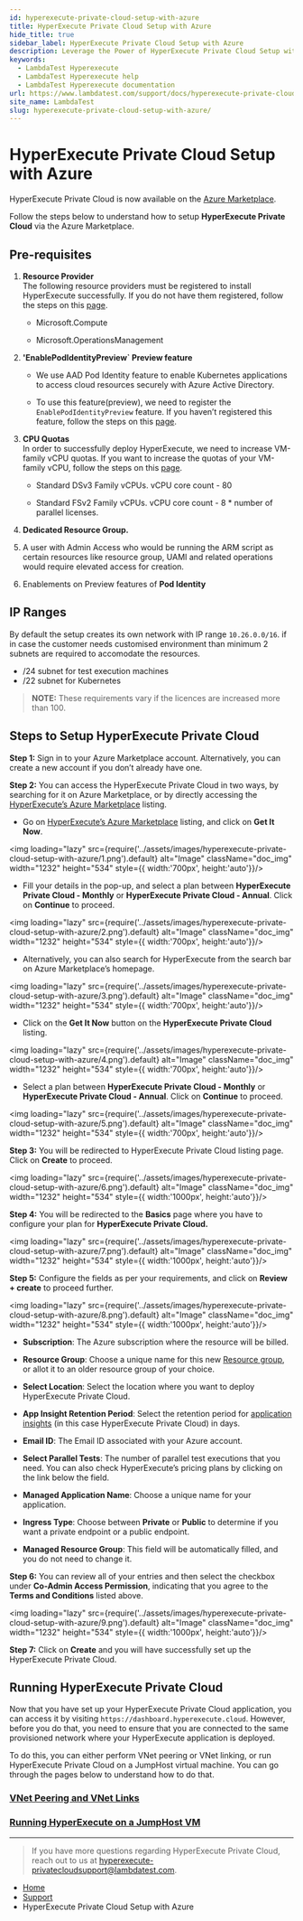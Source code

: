 ```yaml
---
id: hyperexecute-private-cloud-setup-with-azure
title: HyperExecute Private Cloud Setup with Azure
hide_title: true
sidebar_label: HyperExecute Private Cloud Setup with Azure
description: Leverage the Power of HyperExecute Private Cloud Setup with Azure, as You Dive into Configuration Inheritance for Optimal Performance Enhancement and Seamless Workflow Integration.
keywords:
  - LambdaTest Hyperexecute
  - LambdaTest Hyperexecute help
  - LambdaTest Hyperexecute documentation
url: https://www.lambdatest.com/support/docs/hyperexecute-private-cloud-setup-with-azure/
site_name: LambdaTest
slug: hyperexecute-private-cloud-setup-with-azure/
---
```


<script type="application/ld+json"
      dangerouslySetInnerHTML={{ __html: JSON.stringify({
       "@context": "https://schema.org",
        "@type": "BreadcrumbList",
        "itemListElement": [{
          "@type": "ListItem",
          "position": 1,
          "name": "Home",
          "item": "https://www.lambdatest.com"
        },{
          "@type": "ListItem",
          "position": 2,
          "name": "Support",
          "item": "https://www.lambdatest.com/support/docs/"
        },{
          "@type": "ListItem",
          "position": 3,
          "name": "HyperExecute Concepts",
          "item": "https://www.lambdatest.com/support/docs/hyperexecute-private-cloud-setup-with-azure/"
        }]
      })
    }}
></script>

# HyperExecute Private Cloud Setup with Azure

HyperExecute Private Cloud is now available on the [Azure Marketplace](https://azuremarketplace.microsoft.com/en-us/marketplace/apps/lambdatestinc1584019832435.hyperexeonprem?tab=Overview). 

Follow the steps below to understand how to setup **HyperExecute Private Cloud** via the Azure Marketplace.

## Pre-requisites

1.  **Resource Provider**  
    The following resource providers must be registered to install HyperExecute successfully. If you do not have them registered, follow the steps on this [page](https://learn.microsoft.com/en-us/azure/azure-resource-manager/management/resource-providers-and-types).
    
    -  Microsoft.Compute
        
    -  Microsoft.OperationsManagement  
          
        
2.  **'EnablePodIdentityPreview` Preview feature**
    
    -   We use AAD Pod Identity feature to enable Kubernetes applications to access cloud resources securely with Azure Active Directory.
        
    -   To use this feature(preview), we need to register the `EnablePodIdentityPreview` feature. If you haven’t registered this feature, follow the steps on this [page](https://learn.microsoft.com/en-us/azure/aks/use-azure-ad-pod-identity).  
          
        
3.  **CPU Quotas**  
    In order to successfully deploy HyperExecute, we need to increase VM-family vCPU quotas. If you want to increase the quotas of your VM-family vCPU, follow the steps on this [page](https://learn.microsoft.com/en-us/azure/quotas/per-vm-quota-requests).
    
    - Standard DSv3 Family vCPUs. vCPU core count - 80
        
    - Standard FSv2 Family vCPUs. vCPU core count - 8 * number of parallel licenses.
        
4. **Dedicated Resource Group.**

5. A user with Admin Access who would be running the ARM script as certain resources like resource group, UAMI and related operations would require elevated access for creation.

6. Enablements on Preview features of **Pod Identity**

## IP Ranges
By default the setup creates its own network with IP range `10.26.0.0/16`. if in case the customer needs customised environment than minimum 2 subnets are required to accomodate the resources.

- /24 subnet for test execution machines
- /22 subnet for Kubernetes

> **NOTE:** These requirements vary if the licences are increased more than 100.

## Steps to Setup HyperExecute Private Cloud

**Step 1:**  Sign in to your Azure Marketplace account. Alternatively, you can create a new account if you don’t already have one.

**Step 2:**  You can access the HyperExecute Private Cloud in two ways, by searching for it on Azure Marketplace, or by directly accessing the [HyperExecute’s Azure Marketplace](https://azuremarketplace.microsoft.com/en-us/marketplace/apps/lambdatestinc1584019832435.hyperexeonprem?exp=ubp8&tab=Overview) listing.  

- Go on [HyperExecute’s Azure Marketplace](https://azuremarketplace.microsoft.com/en-us/marketplace/apps/lambdatestinc1584019832435.hyperexeonprem?exp=ubp8&tab=Overview) listing, and click on **Get It Now**.

<img loading="lazy" src={require('../assets/images/hyperexecute-private-cloud-setup-with-azure/1.png').default} alt="Image"  className="doc_img" width="1232" height="534" style={{ width:'700px', height:'auto'}}/>

- Fill your details in the pop-up, and select a plan between **HyperExecute Private Cloud - Monthly** or **HyperExecute Private Cloud - Annual**. Click on **Continue** to proceed.

<img loading="lazy" src={require('../assets/images/hyperexecute-private-cloud-setup-with-azure/2.png').default} alt="Image"  className="doc_img" width="1232" height="534" style={{ width:'700px', height:'auto'}}/>

- Alternatively, you can also search for HyperExecute from the search bar on Azure Marketplace’s homepage. 

<img loading="lazy" src={require('../assets/images/hyperexecute-private-cloud-setup-with-azure/3.png').default} alt="Image"  className="doc_img" width="1232" height="534" style={{ width:'700px', height:'auto'}}/>

- Click on the **Get It Now** button on the **HyperExecute Private Cloud** listing.

<img loading="lazy" src={require('../assets/images/hyperexecute-private-cloud-setup-with-azure/4.png').default} alt="Image"  className="doc_img" width="1232" height="534" style={{ width:'700px', height:'auto'}}/>

- Select a plan between **HyperExecute Private Cloud - Monthly** or **HyperExecute Private Cloud - Annual**. Click on **Continue** to proceed.

<img loading="lazy" src={require('../assets/images/hyperexecute-private-cloud-setup-with-azure/5.png').default} alt="Image"  className="doc_img" width="1232" height="534" style={{ width:'700px', height:'auto'}}/>

**Step 3:** You will be redirected to HyperExecute Private Cloud listing page. Click on **Create** to proceed. 

<img loading="lazy" src={require('../assets/images/hyperexecute-private-cloud-setup-with-azure/6.png').default} alt="Image"  className="doc_img" width="1232" height="534" style={{ width:'1000px', height:'auto'}}/>

**Step 4:** You will be redirected to the **Basics** page where you have to configure your plan for **HyperExecute Private Cloud.**

<img loading="lazy" src={require('../assets/images/hyperexecute-private-cloud-setup-with-azure/7.png').default} alt="Image"  className="doc_img" width="1232" height="534" style={{ width:'1000px', height:'auto'}}/>

**Step 5:** Configure the fields as per your requirements, and click on **Review + create** to proceed further.

<img loading="lazy" src={require('../assets/images/hyperexecute-private-cloud-setup-with-azure/8.png').default} alt="Image"  className="doc_img" width="1232" height="534" style={{ width:'1000px', height:'auto'}}/>

- **Subscription**: The Azure subscription where the resource will be billed.
    
- **Resource Group**: Choose a unique name for this new [Resource group](https://learn.microsoft.com/en-us/azure/azure-resource-manager/management/manage-resource-groups-portal#what-is-a-resource-group), or allot it to an older resource group of your choice.
    
- **Select Location**: Select the location where you want to deploy HyperExecute Private Cloud.
    
- **App Insight Retention Period**: Select the retention period for [application insights](https://learn.microsoft.com/en-us/azure/azure-monitor/app/app-insights-overview?tabs=net) (in this case HyperExecute Private Cloud) in days.
    
- **Email ID**: The Email ID associated with your Azure account.
    
- **Select Parallel Tests**: The number of parallel test executions that you need. You can also check HyperExecute’s pricing plans by clicking on the link below the field.
    
- **Managed Application Name**: Choose a unique name for your application.
    
- **Ingress Type**: Choose between **Private** or **Public** to determine if you want a private endpoint or a public endpoint.
    
- **Managed Resource Group**: This field will be automatically filled, and you do not need to change it.

**Step 6:** You can review all of your entries and then select the checkbox under **Co-Admin Access Permission**, indicating that you agree to the **Terms and Conditions** listed above.

<img loading="lazy" src={require('../assets/images/hyperexecute-private-cloud-setup-with-azure/9.png').default} alt="Image"  className="doc_img" width="1232" height="534" style={{ width:'1000px', height:'auto'}}/>

**Step 7:** Click on **Create** and you will have successfully set up the HyperExecute Private Cloud.

## Running HyperExecute Private Cloud

Now that you have set up your HyperExecute Private Cloud application, you can access it by visiting `https://dashboard.hyperexecute.cloud`. However, before you do that, you need to ensure that you are connected to the same provisioned network where your HyperExecute application is deployed. 

To do this, you can either perform VNet peering or VNet linking, or run HyperExecute Private Cloud on a JumpHost virtual machine. You can go through the pages below to understand how to do that.

### [VNet Peering and VNet Links](/support/docs/hyperexecute-vnet-peering-for-private-cloud/)

### [Running HyperExecute on a JumpHost VM](/support/docs/hyperexecute-private-cloud-on-jumphost/)

***

> If you have more questions regarding HyperExecute Private Cloud, reach out to us at [hyperexecute-privatecloudsupport@lambdatest.com](mailto:hyperexecute-privatecloudsupport@lambdatest.com).

<nav aria-label="breadcrumbs">
  <ul className="breadcrumbs">
    <li className="breadcrumbs__item">
      <a className="breadcrumbs__link" target="_self" href="https://www.lambdatest.com">
        Home
      </a>
    </li>
    <li className="breadcrumbs__item">
      <a className="breadcrumbs__link" target="_self" href="https://www.lambdatest.com/support/docs/">
        Support
      </a>
    </li>
    <li className="breadcrumbs__item breadcrumbs__item--active">
      <span className="breadcrumbs__link">
        HyperExecute Private Cloud Setup with Azure
      </span>
    </li>
  </ul>
</nav>